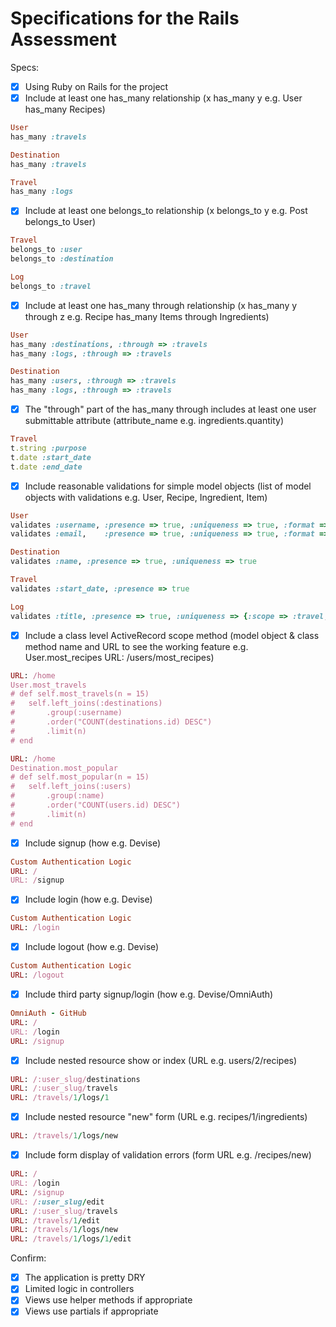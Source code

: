 # Specifications for the Rails Assessment

Specs:
- [x] Using Ruby on Rails for the project
- [x] Include at least one has_many relationship (x has_many y e.g. User has_many Recipes)
```ruby
User
has_many :travels
```
```ruby
Destination
has_many :travels
```
```ruby
Travel
has_many :logs
```

- [x] Include at least one belongs_to relationship (x belongs_to y e.g. Post belongs_to User)
```ruby
Travel
belongs_to :user
belongs_to :destination
```
```ruby
Log
belongs_to :travel
```

- [x] Include at least one has_many through relationship (x has_many y through z e.g. Recipe has_many Items through Ingredients)
```ruby
User
has_many :destinations, :through => :travels
has_many :logs, :through => :travels
```
```ruby
Destination
has_many :users, :through => :travels
has_many :logs, :through => :travels
```

- [x] The "through" part of the has_many through includes at least one user submittable attribute (attribute_name e.g. ingredients.quantity)
```ruby
Travel
t.string :purpose
t.date :start_date
t.date :end_date
```

- [x] Include reasonable validations for simple model objects (list of model objects with validations e.g. User, Recipe, Ingredient, Item)
```ruby
User
validates :username, :presence => true, :uniqueness => true, :format => {:without => /\A.*\@.*\z/}
validates :email,    :presence => true, :uniqueness => true, :format => {:with => /\A\w+\@\w+\.\w+\z/}
```
```ruby
Destination
validates :name, :presence => true, :uniqueness => true
```
```ruby
Travel
validates :start_date, :presence => true
```
```ruby
Log
validates :title, :presence => true, :uniqueness => {:scope => :travel, :message => "has already been used"}
```

- [x] Include a class level ActiveRecord scope method (model object & class method name and URL to see the working feature e.g. User.most_recipes URL: /users/most_recipes)
```ruby
URL: /home
User.most_travels
# def self.most_travels(n = 15)
#   self.left_joins(:destinations)
#       .group(:username)
#       .order("COUNT(destinations.id) DESC")
#       .limit(n)
# end
```
```ruby
URL: /home
Destination.most_popular
# def self.most_popular(n = 15)
#   self.left_joins(:users)
#       .group(:name)
#       .order("COUNT(users.id) DESC")
#       .limit(n)
# end
```

- [x] Include signup (how e.g. Devise)
```ruby
Custom Authentication Logic
URL: / 
URL: /signup
```

- [x] Include login (how e.g. Devise)
```ruby
Custom Authentication Logic
URL: /login
```

- [x] Include logout (how e.g. Devise)
```ruby
Custom Authentication Logic
URL: /logout
```

- [x] Include third party signup/login (how e.g. Devise/OmniAuth)
```ruby
OmniAuth - GitHub
URL: / 
URL: /login
URL: /signup
```

- [x] Include nested resource show or index (URL e.g. users/2/recipes)
```ruby
URL: /:user_slug/destinations
URL: /:user_slug/travels
URL: /travels/1/logs/1
```

- [x] Include nested resource "new" form (URL e.g. recipes/1/ingredients)
```ruby
URL: /travels/1/logs/new
```

- [x] Include form display of validation errors (form URL e.g. /recipes/new)
```ruby
URL: / 
URL: /login
URL: /signup
URL: /:user_slug/edit
URL: /:user_slug/travels
URL: /travels/1/edit
URL: /travels/1/logs/new
URL: /travels/1/logs/1/edit
```

Confirm:
- [x] The application is pretty DRY
- [x] Limited logic in controllers
- [x] Views use helper methods if appropriate
- [x] Views use partials if appropriate
